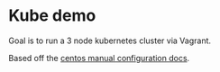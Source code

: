 # Kube demo

Goal is to run a 3 node kubernetes cluster via Vagrant.

Based off the [centos manual configuration docs](http://kubernetes.io/docs/getting-started-guides/centos/centos_manual_config/).
